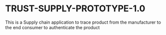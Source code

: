 # TRUST-SUPPLY-PROTOTYPE-1.0
This is a Supply chain application to trace product from the manufacturer to the end consumer to authenticate the product
